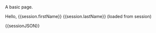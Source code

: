 A basic page.

Hello, {{session.firstName}} {{session.lastName}} (loaded from session)

{{sessionJSON}}